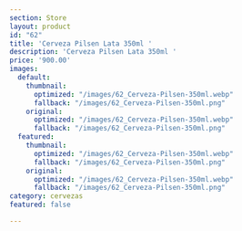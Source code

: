 ```yaml
---
section: Store
layout: product
id: "62"
title: 'Cerveza Pilsen Lata 350ml '
description: 'Cerveza Pilsen Lata 350ml '
price: '900.00'
images:
  default:
    thumbnail:
      optimized: "/images/62_Cerveza-Pilsen-350ml.webp"
      fallback: "/images/62_Cerveza-Pilsen-350ml.png"
    original:
      optimized: "/images/62_Cerveza-Pilsen-350ml.webp"
      fallback: "/images/62_Cerveza-Pilsen-350ml.png"
  featured:
    thumbnail:
      optimized: "/images/62_Cerveza-Pilsen-350ml.webp"
      fallback: "/images/62_Cerveza-Pilsen-350ml.png"
    original:
      optimized: "/images/62_Cerveza-Pilsen-350ml.webp"
      fallback: "/images/62_Cerveza-Pilsen-350ml.png"
category: cervezas
featured: false

---
```

